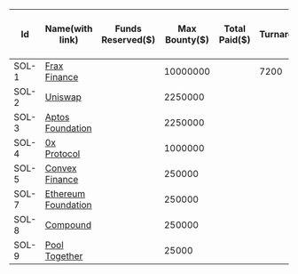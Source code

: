 | Id | Name(with link) | Funds Reserved($) | Max Bounty($) | Total Paid($) | Turnaround(Mins) | Languages | Categories | Registered (yyyy-mm-dd) | Last Updated (yyyy-mm-dd) | Sources(links) | References(links) |
| -- | ---- | ----------------- | ------------- | ------------- | ---------------- | --------- | ------------- | ---------- | ------------ | ------- | ---------- |
| SOL-1 | [Frax Finance](https://docs.frax.finance/smart-contracts/miscellaneous#frax-bug-bounty) | | 10000000 | | 7200 | | | | | | |
| SOL-2 | [Uniswap](https://uniswap.org/bug-bounty) | | 2250000 | | | | | | | | |
| SOL-3 | [Aptos Foundation](https://github.com/aptos-labs/aptos-core/blob/main/SECURITY.md#aptos-core-bug-bounty) | | 2250000 | | | | | | | | |
| SOL-4 | [0x Protocol](https://docs.0xprotocol.org/en/latest/additional/bounties.html#id1) | | 1000000 | | | | | | | | |
| SOL-5 | [Convex Finance](https://docs.convexfinance.com/convexfinance/faq/bug-bounties) | | 250000 | | | | | | | | |
| SOL-7 | [Ethereum Foundation](https://ethereum.org/en/bug-bounty/) | | 250000 | | | | | | | | |
| SOL-8 | [Compound](https://docs.compound.finance/v2/security/#bug-bounty-program) | | 250000 | | | | | | | | |
| SOL-9 | [Pool Together](https://docs.pooltogether.com/security/bug-bounties) | | 25000 | | | | | | | | |
